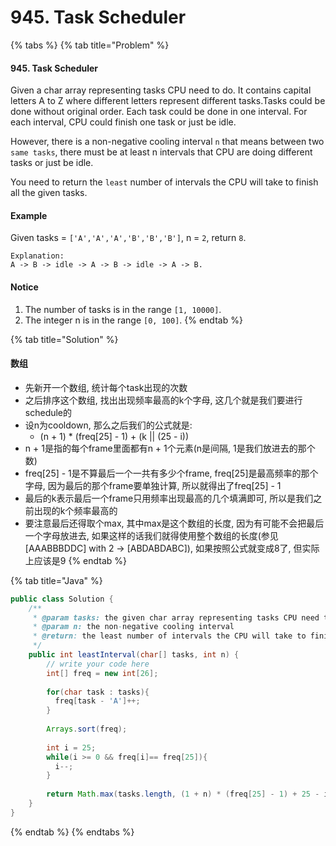 # 945. Task Scheduler

{% tabs %}
{% tab title="Problem" %}
#### 945. Task Scheduler

Given a char array representing tasks CPU need to do. It contains capital letters A to Z where different letters represent different tasks.Tasks could be done without original order. Each task could be done in one interval. For each interval, CPU could finish one task or just be idle.

However, there is a non-negative cooling interval `n` that means between two `same tasks`, there must be at least n intervals that CPU are doing different tasks or just be idle.

You need to return the `least` number of intervals the CPU will take to finish all the given tasks.

#### Example

Given tasks = `['A','A','A','B','B','B']`, n = `2`, return `8`.

```text
Explanation: 
A -> B -> idle -> A -> B -> idle -> A -> B.
```

#### Notice

1. The number of tasks is in the range `[1, 10000]`.
2. The integer n is in the range `[0, 100]`.
{% endtab %}

{% tab title="Solution" %}
#### 数组

* 先新开一个数组, 统计每个task出现的次数
* 之后排序这个数组, 找出出现频率最高的k个字母, 这几个就是我们要进行schedule的
* 设n为cooldown, 那么之后我们的公式就是:
  * \(n + 1\) \* \(freq\[25\] - 1\) + \(k \|\| \(25 - i\)\)
* n + 1是指的每个frame里面都有n + 1个元素\(n是间隔, 1是我们放进去的那个数\)
* freq\[25\] - 1是不算最后一个一共有多少个frame, freq\[25\]是最高频率的那个字母, 因为最后的那个frame要单独计算, 所以就得出了freq\[25\] - 1
* 最后的k表示最后一个frame只用频率出现最高的几个填满即可, 所以是我们之前出现的k个频率最高的
* 要注意最后还得取个max, 其中max是这个数组的长度, 因为有可能不会把最后一个字母放进去, 如果这样的话我们就得使用整个数组的长度\(参见\[AAABBBDDC\] with 2 -&gt; \[ABDABDABC\]\), 如果按照公式就变成8了, 但实际上应该是9
{% endtab %}

{% tab title="Java" %}
```java
public class Solution {
    /**
     * @param tasks: the given char array representing tasks CPU need to do
     * @param n: the non-negative cooling interval
     * @return: the least number of intervals the CPU will take to finish all the given tasks
     */
    public int leastInterval(char[] tasks, int n) {
        // write your code here
        int[] freq = new int[26];
        
        for(char task : tasks){
          freq[task - 'A']++;
        }
        
        Arrays.sort(freq);
        
        int i = 25;
        while(i >= 0 && freq[i]== freq[25]){
          i--;
        }
        
        return Math.max(tasks.length, (1 + n) * (freq[25] - 1) + 25 - i);
    }
}
```
{% endtab %}
{% endtabs %}

